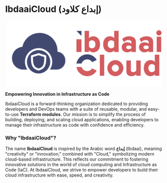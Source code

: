 # **IbdaaiCloud** (إبداع كلاود)

<!-- ![IbdaaiCloud Logo](./assets/logo.svg) -->

<div align="center">
  <img src="./assets/logo.svg" alt="IbdaaiCloud Logo" width="500"/>
</div>

**Empowering Innovation in Infrastructure as Code**

IbdaaiCloud is a forward-thinking organization dedicated to providing developers and DevOps teams with a suite of reusable, modular, and easy-to-use **Terraform modules**. Our mission is to simplify the process of building, deploying, and scaling cloud applications, enabling developers to manage their infrastructure as code with confidence and efficiency.

### **Why "IbdaaiCloud"?**

The name **IbdaaiCloud** is inspired by the Arabic word **إبداع** (Ibdaai), meaning "creativity" or "innovation," combined with "Cloud," symbolizing modern cloud-based infrastructure. This reflects our commitment to fostering innovative solutions in the world of cloud computing and Infrastructure as Code (IaC). At IbdaaiCloud, we strive to empower developers to build their cloud infrastructure with ease, speed, and creativity.
